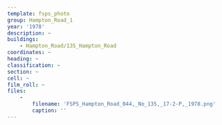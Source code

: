 ```yaml
---
template: fsps_photo
group: Hampton_Road_1
year: '1978'
description: ~
buildings:
    - Hampton_Road/135_Hampton_Road
coordinates: ~
heading: ~
classification: ~
section: ~
cell: ~
film_roll: ~
files:
    -
        filename: 'FSPS_Hampton_Road_044,_No_135,_17-2-P,_1978.png'
        caption: ''
---
```

